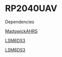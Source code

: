# RP2040UAV
Dependencies

[MadgwickAHRS](https://github.com/arduino-libraries/MadgwickAHRS)

[LSM6DS3](https://github.com/sparkfun/SparkFun_LSM6DS3_Arduino_Library)

[LSM6DS3](https://github.com/mprograms/QMC5883LCompass)
